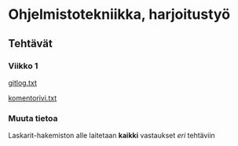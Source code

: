 # Ohjelmistotekniikka, harjoitustyö

## Tehtävät

### Viikko 1

[gitlog.txt](https://github.com/ptuomola/ot-harjoitustyo/blob/master/laskarit/viikko1/gitlog.txt)

[komentorivi.txt](https://github.com/ptuomola/ot-harjoitustyo/blob/master/laskarit/viikko1/komentorivi.txt)

### Muuta tietoa
Laskarit-hakemiston alle laitetaan **kaikki** vastaukset *eri* tehtäviin

